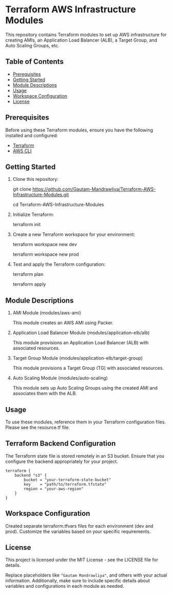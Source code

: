 # Terraform AWS Infrastructure Modules

This repository contains Terraform modules to set up AWS infrastructure for creating AMIs, an Application Load Balancer (ALB), a Target Group, and Auto Scaling Groups, etc.

## Table of Contents

- [Prerequisites](#prerequisites)
- [Getting Started](#getting-started)
- [Module Descriptions](#module-descriptions)
- [Usage](#usage)
- [Workspace Configuration](#workspace-configuration)
- [License](#license)

## Prerequisites

Before using these Terraform modules, ensure you have the following installed and configured:

- [Terraform](https://www.terraform.io/downloads.html)
- [AWS CLI](https://aws.amazon.com/cli/)

## Getting Started

1. Clone this repository:

   git clone https://github.com/Gautam-Mandrawliya/Terraform-AWS-Infrastructure-Modules.git

   cd Terraform-AWS-Infrastructure-Modules


2. Initialize Terraform:
    
    terraform init


3. Create a new Terraform workspace for your environment:

    terraform workspace new dev

    terraform workspace new prod


4. Test and apply the Terraform configuration:

    terraform plan

    terraform apply

## Module Descriptions

1. AMI Module (modules/aws-ami)

   This module creates an AWS AMI using Packer.


2. Application Load Balancer Module (modules/application-elb/alb)

   This module provisions an Application Load Balancer (ALB) with associated resources.


3. Target Group Module (modules/application-elb/target-group)

   This module provisions a Target Group (TG) with associated resources.


4. Auto Scaling Module (modules/auto-scaling)

   This module sets up Auto Scaling Groups using the created AMI and associates them with the ALB.

## Usage

To use these modules, reference them in your Terraform configuration files. Please see the resource.tf file.

## Terraform Backend Configuration

The Terraform state file is stored remotely in an S3 bucket. Ensure that you configure the backend appropriately for your project.

    terraform {
        backend "s3" {
            bucket = "your-terraform-state-bucket"
            key    = "path/to/terraform.tfstate"
            region = "your-aws-region"
        }
    }


## Workspace Configuration

Created separate terraform.tfvars files for each environment (dev and prod). Customize the variables based on your specific requirements.

## License

This project is licensed under the MIT License - see the LICENSE file for details.

Replace placeholders like `"Gautam Mandrawliya"`, and others with your actual information. Additionally, make sure to include specific details about variables and configurations in each module as needed.
